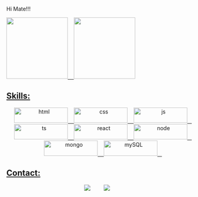 Hi Mate!!!

 <div style="display: flex">
  <a href="https://github.com/raphael-caninde">
  <img height="160em" src="https://github-readme-stats.vercel.app/api?username=samsantosb&show_icons=true&theme=dark&include_all_commits=true&count_private=true"/>&nbsp;&nbsp;&nbsp;
  <img height="160em" src="https://github-readme-stats.vercel.app/api/top-langs/?username=samsantosb&layout=compact&langs_count=7&theme=dark"/>
 </div>
 
 <h2>Skills:</h2>
 
 <div align="center">
  <img  alt="html" height="40" width="140" src="https://img.shields.io/badge/HTML5-E34F26?style=for-the-badge&logo=html5&logoColor=white">&nbsp;&nbsp;&nbsp;
  <img  alt="css" height="40" width="140" src="https://img.shields.io/badge/CSS3-1572B6?style=for-the-badge&logo=css3&logoColor=white">&nbsp;&nbsp;&nbsp;
  <img  alt="js" height="40" width="140" src="https://img.shields.io/badge/JavaScript-F7DF1E?style=for-the-badge&logo=javascript&logoColor=black">&nbsp;&nbsp;&nbsp;
  <img  alt="ts" height="40" width="140" src="https://img.shields.io/badge/TypeScript-007ACC?style=for-the-badge&logo=typescript&logoColor=white">&nbsp;&nbsp;&nbsp;
  <img  alt="react" height="40" width="140" src="https://img.shields.io/badge/React-20232A?style=for-the-badge&logo=react&logoColor=61DAFB">&nbsp;&nbsp;&nbsp;
  <img  alt="node" height="40" width="140" src="https://img.shields.io/badge/Node.js-43853D?style=for-the-badge&logo=node.js&logoColor=white">&nbsp;&nbsp;&nbsp;
  <img  alt="mongo" height="40" width="140" src="https://img.shields.io/badge/MongoDB-4EA94B?style=for-the-badge&logo=mongodb&logoColor=white">&nbsp;&nbsp;&nbsp;
 <img  alt="mySQL" height="40" width="140" src="https://img.shields.io/badge/MySQL-00000F?style=for-the-badge&logo=mysql&logoColor=white">&nbsp;&nbsp;&nbsp;

 
  
 </div>
 
 <h2>Contact:</h2>
 
<div align="center">
  <a href="mailto:samsantosb1@gmail.com" target="_blank"><img src="https://img.shields.io/badge/Gmail-D14836?style=for-the-badge&logo=gmail&logoColor=white" target="_blank"></a>
  &nbsp;&nbsp;&nbsp;&nbsp;&nbsp;&nbsp;&nbsp;
  <a href="https://www.linkedin.com/in/samuel-santos-alves-8457b1171/" target="_blank"><img src="https://img.shields.io/badge/-LinkedIn-%230077B5?style=for-the-badge&logo=linkedin&logoColor=white alt="Linkedin"></a>
  &nbsp;&nbsp;&nbsp;&nbsp;&nbsp;&nbsp;&nbsp;
</div>  
   
 
